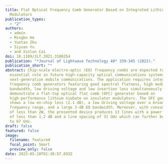 ```yaml
---
title: Flat Optical Frequency Comb Generator Based on Integrated Lithium Niobate
  Modulators
publication_types:
  - "2"
authors:
  - admin
  - Mingbo He
  - Yuntao Zhu
  - Siyuan Yu
  - and Xinlun Cai
doi: 10.1109/JLT.2021.3100254
publication: "*Journal of Lightwave Technology 40* 339-345 (2022)."
publication_short: ""
abstract: Chip-scale electro-optic (EO) frequency combs are expected to play an
  essential role in future high-capacity optical communications systems and
  next-generation mobile communications. The application requires integrated EO
  frequency comb generators featuring good spectral flatness, high modulation
  bandwidth, low driving voltage and low insertion loss simultaneously. Here, we
  demonstrate a flat-top optical flat comb (OFC) generator based on
  high-performance lithium niobate on insulator modulators. The OFC generator
  shows a low on-chip loss (2.1 dB), a low driving voltage over a broad
  frequency range, and a large 3-dB EO bandwidth. Moreover, with consuming power
  of less than 2W, the presented device produces 13 lines with a power variation
  of less than 1.2 dB and a line spacing of 31 GHz which can further be extended
  to 67 GHz.
draft: false
featured: false
image:
  filename: featured
  focal_point: Smart
  preview_only: false
date: 2023-05-18T01:30:57.693Z
---
```

